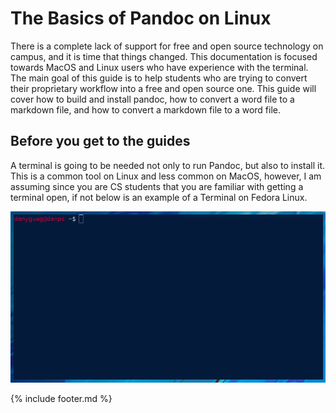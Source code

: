 # The Basics of Pandoc on Linux

There is a complete lack of support for free and open source technology on campus, and it is time that things changed.  This documentation is focused towards MacOS and Linux users who have experience with the terminal.  The main goal of this guide is to help students who are trying to convert their proprietary workflow into a free and open source one.  This guide will cover how to build and install pandoc, how to convert a word file to a markdown file, and how to convert a markdown file to a word file.

## Before you get to the guides

A terminal is going to be needed not only to run Pandoc, but also to install it.  This is a common tool on Linux and less common on MacOS, however, I am assuming since you are CS students that you are familiar with getting a terminal open, if not below is an example of a Terminal on Fedora Linux.

![](images/terminal.png)

{% include footer.md %}
